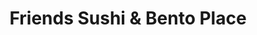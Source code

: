 ---
layout: place
title: "Friends Sushi & Bento Place"
permalink: /missouri/kansas-city/friends-sushi-bento-place.html
stateAbbr: MO
stateName: Missouri
cityName: Kansas City
seo:
  name: "Friends Sushi & Bento Place"
  type: Restaurant
  links: https://friendssushi.menufy.com/
description: "Welcoming outfit offers a range of sushi & hot Japanese cooking, plus lunch specials. Friends Sushi & Bento Place serves delicious sushi in Kansas City, Missouri. Try fresh Japanese dishes for a great dining experience. Available for takeout, delivery, lunch, and dinner."
place_id: ChIJ4_0sYSzuwIcRlspiSk9Md3Y
photos:
  - name: >-
      places/ChIJ4_0sYSzuwIcRlspiSk9Md3Y/photos/AeeoHcJGFLivKlxbKsqKtCzks_bJOLT0MbScVSOR5emGsSNk9qEprxVJ_6KQJAxKxVRovZzfq_aCp8hiWUQ9-3FytScocmAAMxDuUi6IiR0pZ7IRLppXwOnDgupguM76DIIo23Rq88rmUahT78oUWUziT9ClyCX5yDb8tMIMgZxOlYvOjl0gbVfT3tmq2YGjkNVelveu0JrQwiF_FMlaQ37u16fiZq3nfv8SWgmpyHELohKX16mep_tL35tROC4RCxxqOzJTbD1ow3i3r1oGvV-4IlXHk_vNi6mPT6vx8DwaCWYCTQ
    widthPx: 2016
    heightPx: 1512
    authorAttributions:
      - displayName: Friends Sushi & Bento Place
        uri: https://maps.google.com/maps/contrib/100796627747898913909
        photoUri: >-
          https://lh3.googleusercontent.com/a-/ALV-UjXR0jPdf36qHdtFqjIMNl4NEX2I0OyOpYt-biXyoj4-qckD3OU=s100-p-k-no-mo
    flagContentUri: >-
      https://www.google.com/local/imagery/report/?cb_client=maps_api_places.places_api&image_key=!1e10!2sAF1QipPlFy3tHv6smD8WQnqxLhamPdy2zB4qXaw6yjFC&hl=en-US
    googleMapsUri: >-
      https://www.google.com/maps/place//data=!3m4!1e2!3m2!1sAF1QipPlFy3tHv6smD8WQnqxLhamPdy2zB4qXaw6yjFC!2e10!4m2!3m1!1s0x87c0ee2c612cfde3:0x76774c4f4a62ca96
  - name: >-
      places/ChIJ4_0sYSzuwIcRlspiSk9Md3Y/photos/AeeoHcLzbdMO_VxsgkYrj7NQskiYe1DPufwhq3zy5yiUJ5Q1jMtfioAXWs4stnbcJuMV2lHW2i88Eb3e0H1QXOHA5XfeOjOzm0mJzkTvjRoh7P72tc0zdLF9Ggk3NLItHOi6RKsiTahu6_IGkmi1-BBEb1RU9lYb380LoGY7PDmkqcW5C1NGwsa6is3xKnMkrNDWLxTvo52AGf0OC5_AEY0kd6Kbo__CotSy-zn7aHu2lv-aY1BFBoFz7rt8eDgU-6SDpcgd1kdNuRM0UmU_lDVJHZG7gT_uEq5oPr3-jPQdqnqumhlOsZj7qI2eyCGZgNPv2p0Q7ucqS7dcf0-f2Cuho9sbchSNSCgYwZYHgGthKiZBLyFlRcI8oISLqnIYrV0GKKlKjr6YKNtonbi_dq2XDZOk_4dEqoZcv_g3iPTnO2grO8Jy
    widthPx: 4000
    heightPx: 2252
    authorAttributions:
      - displayName: geezerfetus
        uri: https://maps.google.com/maps/contrib/118350188382943922878
        photoUri: >-
          https://lh3.googleusercontent.com/a-/ALV-UjViICDbndLD0nxMhE3tGx1KyIe2tWQF2Xk5YrG77h12YC4scA=s100-p-k-no-mo
    flagContentUri: >-
      https://www.google.com/local/imagery/report/?cb_client=maps_api_places.places_api&image_key=!1e10!2sCIHM0ogKEICAgMDw2KGqmgE&hl=en-US
    googleMapsUri: >-
      https://www.google.com/maps/place//data=!3m4!1e2!3m2!1sCIHM0ogKEICAgMDw2KGqmgE!2e10!4m2!3m1!1s0x87c0ee2c612cfde3:0x76774c4f4a62ca96
  - name: >-
      places/ChIJ4_0sYSzuwIcRlspiSk9Md3Y/photos/AeeoHcIMUYw5zfNIZs4_RhK0vgJlBbXNsni-q9-8Mxv7dz1TlLsMSaJBnfNATXJ4iNweunSEbCTmoes0q8SM_K5Zwunm4-wDodTlGgWrq7E_ABDsnbSH6AGgShUEFjwIndNc_XD7rI-z_LFIxdAJxNaSaMpXIOmU4lHvFZ2BqTbjZ2dOD_CPR-oo5jXBTQcb9JnedqXD6FI6DrCWcsFBfChh5FUAg_aRLu6pr67HS6CIunMYm47bB8u32kxPr2oejwbwvNlAWiBP4RpMbFWNhibfTy7l2zjaykDkVvLodT2sFasUpXw2F10WvL2Fe7Oslhc1VndZU2fBUK6Vf6cMrurPhERiDvZEij4sHnzP1IhSpkwtyB0ATYCgidYzXVJNA1hqTS3q8EWc4wxpubHnDRQ3fLTIeu7Y-RY7cQRKbTYKO3g9pQ
    widthPx: 4800
    heightPx: 3614
    authorAttributions:
      - displayName: Preston Rouse
        uri: https://maps.google.com/maps/contrib/107145376286565155091
        photoUri: >-
          https://lh3.googleusercontent.com/a-/ALV-UjVDp4YGXbHoKJwHPH11nSFerD8ddVd1rqyU66NKCp7ggWh_fIkg=s100-p-k-no-mo
    flagContentUri: >-
      https://www.google.com/local/imagery/report/?cb_client=maps_api_places.places_api&image_key=!1e10!2sCIHM0ogKEICAgIDP1vnUQw&hl=en-US
    googleMapsUri: >-
      https://www.google.com/maps/place//data=!3m4!1e2!3m2!1sCIHM0ogKEICAgIDP1vnUQw!2e10!4m2!3m1!1s0x87c0ee2c612cfde3:0x76774c4f4a62ca96
  - name: >-
      places/ChIJ4_0sYSzuwIcRlspiSk9Md3Y/photos/AeeoHcI25ShCGUW9QXNBfP7PMBi9CVQCSAdhjWH1aYTaHzEJ0FWYsa3xQe0qQlsuedS70IHm1Ej_4GUHeXRZMNCNIoNd89yTXtvm2TrO36zSGwF3kgqg0K9-wfJidv4HHK6NnXpF8ebbrXy2vofRZ32X3vCLDExBFit9T_PnfRvlKnnX5VkN6rFV9EE23FnNsUxG3meKQSumtuI6V9_UQs0pyi01sdNaoQVM3Io6kPv9krSXAi5E6-HS0dzOvipddSSlztWtVaCmD9lUhZ-qfofliGwJgOs57csYzoV5UTwu9BzVvfeiYx_gskjQqJJWes7c8lwmGne077_2TKA70VeqApa7VYY4ZjK5erCgXXa6SZVwsd7FskxTCyt4ZvX-lZbwqCrkypzirCJtacprL7EyVAKMZ4Z3PVsoKGQVt3ofuchCOA
    widthPx: 4000
    heightPx: 3000
    authorAttributions:
      - displayName: Brandon Loftus
        uri: https://maps.google.com/maps/contrib/116101958537989969230
        photoUri: >-
          https://lh3.googleusercontent.com/a-/ALV-UjWFVvpg5XScBsUn3fBZvGC-mNHj0i6K4p8vkbI0Pk2uspaFkEJC=s100-p-k-no-mo
    flagContentUri: >-
      https://www.google.com/local/imagery/report/?cb_client=maps_api_places.places_api&image_key=!1e10!2sCIHM0ogKEICAgIDnnNrxXQ&hl=en-US
    googleMapsUri: >-
      https://www.google.com/maps/place//data=!3m4!1e2!3m2!1sCIHM0ogKEICAgIDnnNrxXQ!2e10!4m2!3m1!1s0x87c0ee2c612cfde3:0x76774c4f4a62ca96
  - name: >-
      places/ChIJ4_0sYSzuwIcRlspiSk9Md3Y/photos/AeeoHcJeDpOT5h0A2WI_lfBKHF39sgsvHZWd45uehJWzMEovpEA2J5yabwEIjj8-AEzOFWtxAkE-mI3k_ncfrQjxzjDbloNihsx3XEym15E2Lu8eu66HGVfJ7R7czacnyIxyyZfW0qDLYJQH7GVFINv7NMxTpffwtcvUO-G6iBdQD_1RKwtKaRx1z7S9nP6UFJpd1G2tB_tFnSA2TjTMhiZKAT0KvE-tioTlVlCZRyUx9RIZ354mAs1ksiFdRJvnN3GmOqYjrSveZq2tbEb4T1fnQgDaKxTWPDb4xA_wxubOGnoeQlWC7qLEJFHBYTIieC0heg6GEY0CtaCjuzbYNVjCip5DC22df1U-BCGX7Wg08iYGOiLJrizPpyc-Ba1no2fJdhcWRugf7vV_o1J4QO4rdiKf1ww883IedGnoxHd6W5u-efeP
    widthPx: 4800
    heightPx: 3614
    authorAttributions:
      - displayName: Preston Rouse
        uri: https://maps.google.com/maps/contrib/107145376286565155091
        photoUri: >-
          https://lh3.googleusercontent.com/a-/ALV-UjVDp4YGXbHoKJwHPH11nSFerD8ddVd1rqyU66NKCp7ggWh_fIkg=s100-p-k-no-mo
    flagContentUri: >-
      https://www.google.com/local/imagery/report/?cb_client=maps_api_places.places_api&image_key=!1e10!2sCIHM0ogKEICAgIDP1vnBqAE&hl=en-US
    googleMapsUri: >-
      https://www.google.com/maps/place//data=!3m4!1e2!3m2!1sCIHM0ogKEICAgIDP1vnBqAE!2e10!4m2!3m1!1s0x87c0ee2c612cfde3:0x76774c4f4a62ca96
  - name: >-
      places/ChIJ4_0sYSzuwIcRlspiSk9Md3Y/photos/AeeoHcIqBzgIzPMxyfqKI--S5XxzqrIa2mwouoj79HmX5l1xEBSU8wW4pW-VPldyOKgDLn_DkJ5wbRoLuKipFp-aJjD5JvLtxG06WO6CnzM-aVKe5ACTVBo-YunKMSW8qoDhKBwFnEhstCsUmiBqVWjbDmWWZaH-S43kjuE7TLKu8zfpGN9I0XlefBy7XA5N0LRYvnRk7lCDY29AOSxweFuqZEkxlr9ExF8MTvgIg4icI0nje7jUOPBU5aU8_GJ61AwLS7h1pFfxcK-_8Oe5JHfzHFyPex1aHBTmpbXlO_5n33lbGA
    widthPx: 1512
    heightPx: 1624
    authorAttributions:
      - displayName: Friends Sushi & Bento Place
        uri: https://maps.google.com/maps/contrib/100796627747898913909
        photoUri: >-
          https://lh3.googleusercontent.com/a-/ALV-UjXR0jPdf36qHdtFqjIMNl4NEX2I0OyOpYt-biXyoj4-qckD3OU=s100-p-k-no-mo
    flagContentUri: >-
      https://www.google.com/local/imagery/report/?cb_client=maps_api_places.places_api&image_key=!1e10!2sAF1QipODqly9D0_ymbPWF1T5qDtJA6zXyBBG4zFDjAZ_&hl=en-US
    googleMapsUri: >-
      https://www.google.com/maps/place//data=!3m4!1e2!3m2!1sAF1QipODqly9D0_ymbPWF1T5qDtJA6zXyBBG4zFDjAZ_!2e10!4m2!3m1!1s0x87c0ee2c612cfde3:0x76774c4f4a62ca96
  - name: >-
      places/ChIJ4_0sYSzuwIcRlspiSk9Md3Y/photos/AeeoHcLIP2QEHUbO48rlJou0qJkfgvzS_sv7NLQsTa4WGs2qju31Tja--0m-ENfqgwsGrAl5XcVE1M0PgdccuVDmtse8LRvmPI2ui4JHVuYzOOJaT9fPm6CPzuJIWQpS4PDpFRPSxzA_YNK06iP6AMD75-mDIbvqRNS-jgr3qfCmG3iK4iUYDDB2mvpQKjvz1JItKSR6emimt2y4ZbndcftoYBNeYK6_SLcLNEvtqmJJRJxLf4qXIXcjOc2odPPL2uk68bdQ5Dm9keizrGcLwCyRCuZ6huGBSacFY9pPLtFjXvw9SPFbS4agP5NlA8ivYUGgRciueqG7pkZpsHFKXbi2AUl7Z2h4v6CMdc6sJAJaSzQXjr8_AHfy7D4Ur62FQxgzfwgLRcWipnyExkufSsIDWnsa1Se0S6gTiY07F859LzyEfA
    widthPx: 3000
    heightPx: 4000
    authorAttributions:
      - displayName: Diamond S
        uri: https://maps.google.com/maps/contrib/102948619027767918570
        photoUri: >-
          https://lh3.googleusercontent.com/a-/ALV-UjWfzby5nhRGxgYHSoolqY_tVLnX5WgbiW4wHqwwMz_p2IcXkS0NTA=s100-p-k-no-mo
    flagContentUri: >-
      https://www.google.com/local/imagery/report/?cb_client=maps_api_places.places_api&image_key=!1e10!2sCIHM0ogKEICAgICrzqPLUw&hl=en-US
    googleMapsUri: >-
      https://www.google.com/maps/place//data=!3m4!1e2!3m2!1sCIHM0ogKEICAgICrzqPLUw!2e10!4m2!3m1!1s0x87c0ee2c612cfde3:0x76774c4f4a62ca96
  - name: >-
      places/ChIJ4_0sYSzuwIcRlspiSk9Md3Y/photos/AeeoHcKxhOVzX88CDOQXMmt2KblEtJTz_LFt_6-sms7NClJmLR7ZbKsTsV1Q5IFChs9_yqHhzG0NZd139sN3mjhy54Ztaz7QxLzB2Y62EtPXvydkjTP4cdUcY5fxGE-tfQdNt3llAw7FEKJ8omr7MW1SHov237gOgSh07Uc1sj8zj2GoBstICEryYkiZ8VepJn-R_fRb0plP8_Od_hWnQAB5QqC07dJfDqukWUeOR6GjEHpmNpa0TkRQBVRlCvdmtdeOmhh--mJ9ixlpEaQE9vo8Erl-X21SZTj8ymZXN9L31u2WLhCSuZKy0-E9lCY73qfaWxMvKXIU_dXLvrVOSKIe9mgn8Zrur4-o8lkxFfvxxMRMtUgCXeKeGFFfqm_guPYO28bvALWbyrxv1T7I5N1b0xlnOb8sM3llDTx6zWiKJ6bbCQ
    widthPx: 3000
    heightPx: 4000
    authorAttributions:
      - displayName: Raiven
        uri: https://maps.google.com/maps/contrib/113747654572921811871
        photoUri: >-
          https://lh3.googleusercontent.com/a-/ALV-UjUfTw9lvdSE-BF06ufJgNPBBr7U8p0BGSNgvB3hs1lrNtGHhcVj=s100-p-k-no-mo
    flagContentUri: >-
      https://www.google.com/local/imagery/report/?cb_client=maps_api_places.places_api&image_key=!1e10!2sCIHM0ogKEICAgIDxvpSwHA&hl=en-US
    googleMapsUri: >-
      https://www.google.com/maps/place//data=!3m4!1e2!3m2!1sCIHM0ogKEICAgIDxvpSwHA!2e10!4m2!3m1!1s0x87c0ee2c612cfde3:0x76774c4f4a62ca96
  - name: >-
      places/ChIJ4_0sYSzuwIcRlspiSk9Md3Y/photos/AeeoHcLSk8ONjpcSKmDvcH1EFUs1xemBcgRJYNdAYRzE8UrVbueVkjmYe6KRcoLoDo1U9vuVi3OdcMk1aZpiz1Kao2ge1pl32exrtVWyQ3XRHrlVp_HAntMiqGiRhTyMVPjrZMUAsJ8OLG8-qYIjj5UIhsJ2I9tR15svk17mnvAIQpYoNb_MA8w5VA80GK5CltZ8bLmYmbQpFhMcSkG7A-Q36hjfCaakHPMh0p-t5sf7198ZyJlgL3Yf3nUmaoAMhdIIc9RIRSiFGEMH3pfQx2gK-arK2Uz_ypQ1ew_0jf2k-b7oLzLVeQmkD0kJy8dNcXt6Up495cUoz9Jq0rNk6ue7uxzrY_G3IJD85YJbhlu9_xAp-5l4JhpYzwd-__pqgREe_ZKQjU8nDDDx-hY22PTWBxEcr26KXiC9J0vuVw-C7L98dFZr
    widthPx: 4032
    heightPx: 3024
    authorAttributions:
      - displayName: Tucker Porter
        uri: https://maps.google.com/maps/contrib/106522473480828534342
        photoUri: >-
          https://lh3.googleusercontent.com/a/ACg8ocIRPZPNTaGPNa0RwXe1poUgsFTrzWFilYJsu5-AqBUWHTTxiQ=s100-p-k-no-mo
    flagContentUri: >-
      https://www.google.com/local/imagery/report/?cb_client=maps_api_places.places_api&image_key=!1e10!2sCIHM0ogKEICAgID-nOXdzQE&hl=en-US
    googleMapsUri: >-
      https://www.google.com/maps/place//data=!3m4!1e2!3m2!1sCIHM0ogKEICAgID-nOXdzQE!2e10!4m2!3m1!1s0x87c0ee2c612cfde3:0x76774c4f4a62ca96
  - name: >-
      places/ChIJ4_0sYSzuwIcRlspiSk9Md3Y/photos/AeeoHcItNlaCZ_QAFZlq3E1ayQG9eInuU78v1e0XVJEAElZmmNxQ6GqLmY6lQIhJI2B5ELxG7xa0MfmfixkUZoz44HVGMp7dsl-iOXObNiWfRJ0Q50YCI4MzVzoCvYi02Ff3ySevNZeTRF5B1_FBunuBWp7N6XKfcnsz6ee5qWehoIFLPS5zSvrLGggpjnYK3yeGtMiSAP7DbXzWjlxPnYo6icLk2Bv7Fqwr5Iii9uvaqXyeWPgx_S_qXam9atvL3KvJ47qAsU0TXP7FkiOWvoGnCClUeHJ8ekCmox44dZegPT0wtsUGxxiNqFPuxHJ2l2kZr1gJQp-ZSo9pboNXqcsGopeGsXGAztbGcCzgL9NbgH9LMtTsNgjtZQ1-_CsP3UqOf3GSUWl4UrOJQFXNCUKs-UM8__mavabCxak1gNQMcoqLtg
    widthPx: 3648
    heightPx: 2343
    authorAttributions:
      - displayName: Paul Marshall
        uri: https://maps.google.com/maps/contrib/101691375035004678922
        photoUri: >-
          https://lh3.googleusercontent.com/a-/ALV-UjVl5mdjqtwAu8Do2GereEIX5xNn5NGKeXJ7ku3VcnOQVqXXnk1g=s100-p-k-no-mo
    flagContentUri: >-
      https://www.google.com/local/imagery/report/?cb_client=maps_api_places.places_api&image_key=!1e10!2sCIHM0ogKEICAgICepY2aPw&hl=en-US
    googleMapsUri: >-
      https://www.google.com/maps/place//data=!3m4!1e2!3m2!1sCIHM0ogKEICAgICepY2aPw!2e10!4m2!3m1!1s0x87c0ee2c612cfde3:0x76774c4f4a62ca96
address: 1808 W 39th St, Kansas City, MO 64111, USA
street: 1808 W 39th St
city: Kansas City
state: MO
zip: '64111'
country: USA
neighborhood: Midtown - Westport
latitude: '39.057481'
longitude: '-94.606665'
accessibility_options:
  wheelchairAccessibleRestroom: true
  wheelchairAccessibleSeating: true
business_status: OPERATIONAL
name: Friends Sushi & Bento Place
google_maps_links:
  directionsUri: >-
    https://www.google.com/maps/dir//''/data=!4m7!4m6!1m1!4e2!1m2!1m1!1s0x87c0ee2c612cfde3:0x76774c4f4a62ca96!3e0
  placeUri: https://maps.google.com/?cid=8536375522138180246
  writeAReviewUri: >-
    https://www.google.com/maps/place//data=!4m3!3m2!1s0x87c0ee2c612cfde3:0x76774c4f4a62ca96!12e1
  reviewsUri: >-
    https://www.google.com/maps/place//data=!4m4!3m3!1s0x87c0ee2c612cfde3:0x76774c4f4a62ca96!9m1!1b1
  photosUri: >-
    https://www.google.com/maps/place//data=!4m3!3m2!1s0x87c0ee2c612cfde3:0x76774c4f4a62ca96!10e5
primary_type: Sushi Restaurant
opening_hours:
  regular: null
  current: null
secondary_opening_hours:
  regular:
    weekdayDescriptions: null
    type: null
  current:
    weekdayDescriptions: null
    type: null
phone: (816) 753-6666
price_level: PRICE_LEVEL_MODERATE
price_range: $10 &ndash; $20
rating: '4.6'
rating_count: 879
website: https://friendssushi.menufy.com/
reviews:
  - name: >-
      places/ChIJ4_0sYSzuwIcRlspiSk9Md3Y/reviews/ChZDSUhNMG9nS0VJQ0FnTUR3MktHcWFnEAE
    relativePublishTimeDescription: 3 weeks ago
    rating: 2
    text:
      text: >-
        Not my favorite sushi place. It's honestly hard to pinpoint what was
        wrong. I was rather bummed when the crab in my roll was surimi, but I
        don't remember reading that in the description. I just remembered
        thinking the price of the roll seemed in line with what a real crab meat
        roll would be. The mango on the roll in the picture was crazy thick. The
        filling was not that great either. The texture and taste were almost
        off-putting. The rice of all the rolls seemed severely under seasoned.
        It tasted like it was taken straight from the cooker.

        The fried rice and skewers were fine, but still didn't really impress.

        Taking three kids to a sushi place is expensive and they love sushi. But
        as you can tell in the photos. We didn't finish the food.
      languageCode: en
    originalText:
      text: >-
        Not my favorite sushi place. It's honestly hard to pinpoint what was
        wrong. I was rather bummed when the crab in my roll was surimi, but I
        don't remember reading that in the description. I just remembered
        thinking the price of the roll seemed in line with what a real crab meat
        roll would be. The mango on the roll in the picture was crazy thick. The
        filling was not that great either. The texture and taste were almost
        off-putting. The rice of all the rolls seemed severely under seasoned.
        It tasted like it was taken straight from the cooker.

        The fried rice and skewers were fine, but still didn't really impress.

        Taking three kids to a sushi place is expensive and they love sushi. But
        as you can tell in the photos. We didn't finish the food.
      languageCode: en
    authorAttribution:
      displayName: geezerfetus
      uri: https://www.google.com/maps/contrib/118350188382943922878/reviews
      photoUri: >-
        https://lh3.googleusercontent.com/a-/ALV-UjViICDbndLD0nxMhE3tGx1KyIe2tWQF2Xk5YrG77h12YC4scA=s128-c0x00000000-cc-rp-mo-ba5
    publishTime: '2025-03-23T08:38:01.563761Z'
    flagContentUri: >-
      https://www.google.com/local/review/rap/report?postId=ChZDSUhNMG9nS0VJQ0FnTUR3MktHcWFnEAE&d=17924085&t=1
    googleMapsUri: >-
      https://www.google.com/maps/reviews/data=!4m6!14m5!1m4!2m3!1sChZDSUhNMG9nS0VJQ0FnTUR3MktHcWFnEAE!2m1!1s0x87c0ee2c612cfde3:0x76774c4f4a62ca96
  - name: >-
      places/ChIJ4_0sYSzuwIcRlspiSk9Md3Y/reviews/ChZDSUhNMG9nS0VJQ0FnSUNINWZUQlNREAE
    relativePublishTimeDescription: 7 months ago
    rating: 4
    text:
      text: >-
        Nice sushi spot on 39th street. Had the tempura shrimp roll which was
        very good.  Also ordered Ekko’s noodle soup and it was huge, fresh
        vegetables and noodles and tofu.  Not as much flavor in the broth as I’d
        wish, but good. Tried the Fukimaki roll and it was good.  Don’t care for
        the tempura shrimp

        and veggies.  The coating was not light and crispy but more of a
        breading.  The service was attentive and the place has a cool vibe. 
        Will be back for the rolls, good quality and price.
      languageCode: en
    originalText:
      text: >-
        Nice sushi spot on 39th street. Had the tempura shrimp roll which was
        very good.  Also ordered Ekko’s noodle soup and it was huge, fresh
        vegetables and noodles and tofu.  Not as much flavor in the broth as I’d
        wish, but good. Tried the Fukimaki roll and it was good.  Don’t care for
        the tempura shrimp

        and veggies.  The coating was not light and crispy but more of a
        breading.  The service was attentive and the place has a cool vibe. 
        Will be back for the rolls, good quality and price.
      languageCode: en
    authorAttribution:
      displayName: Pam Baker
      uri: https://www.google.com/maps/contrib/103246979696423116482/reviews
      photoUri: >-
        https://lh3.googleusercontent.com/a-/ALV-UjWQotNTIbmXbGkeXE4mER_y9V37okGUPhoYuHocpxWw7gv5j_3M=s128-c0x00000000-cc-rp-mo-ba4
    publishTime: '2024-09-07T03:04:41.274033Z'
    flagContentUri: >-
      https://www.google.com/local/review/rap/report?postId=ChZDSUhNMG9nS0VJQ0FnSUNINWZUQlNREAE&d=17924085&t=1
    googleMapsUri: >-
      https://www.google.com/maps/reviews/data=!4m6!14m5!1m4!2m3!1sChZDSUhNMG9nS0VJQ0FnSUNINWZUQlNREAE!2m1!1s0x87c0ee2c612cfde3:0x76774c4f4a62ca96
  - name: >-
      places/ChIJ4_0sYSzuwIcRlspiSk9Md3Y/reviews/ChdDSUhNMG9nS0VJQ0FnSUQ3OE5PYzJRRRAB
    relativePublishTimeDescription: 7 months ago
    rating: 5
    text:
      text: >-
        This is a small venue with huge taste. We decided to stop in here from
        the smell in the street. I was literally walking to another location for
        something else and decided to stop in here. We were promptly seated and
        our server gave great suggestions. There were several varieties of Sake
        I wish I tried. The only issue with this spot is the location, because
        parking can be an issue. You may have to park a block away. But if your
        patient the food is worth it! I had the best onion soup ever!
      languageCode: en
    originalText:
      text: >-
        This is a small venue with huge taste. We decided to stop in here from
        the smell in the street. I was literally walking to another location for
        something else and decided to stop in here. We were promptly seated and
        our server gave great suggestions. There were several varieties of Sake
        I wish I tried. The only issue with this spot is the location, because
        parking can be an issue. You may have to park a block away. But if your
        patient the food is worth it! I had the best onion soup ever!
      languageCode: en
    authorAttribution:
      displayName: Tiffany Criss
      uri: https://www.google.com/maps/contrib/104129911554413138954/reviews
      photoUri: >-
        https://lh3.googleusercontent.com/a-/ALV-UjXjnF2212ABuk4LVlTrPwMWi2FWg60oiC31MHXDN0HL6tmmzQDu=s128-c0x00000000-cc-rp-mo-ba4
    publishTime: '2024-08-20T13:35:46.089794Z'
    flagContentUri: >-
      https://www.google.com/local/review/rap/report?postId=ChdDSUhNMG9nS0VJQ0FnSUQ3OE5PYzJRRRAB&d=17924085&t=1
    googleMapsUri: >-
      https://www.google.com/maps/reviews/data=!4m6!14m5!1m4!2m3!1sChdDSUhNMG9nS0VJQ0FnSUQ3OE5PYzJRRRAB!2m1!1s0x87c0ee2c612cfde3:0x76774c4f4a62ca96
  - name: >-
      places/ChIJ4_0sYSzuwIcRlspiSk9Md3Y/reviews/ChZDSUhNMG9nS0VJQ0FnSUNMek5pYlh3EAE
    relativePublishTimeDescription: 9 months ago
    rating: 5
    text:
      text: >-
        Friends sushi was my very first experience trying sushi and I'm so glad
        I did because I love it!


        This is also the place I had my first date with my boyfriend of 7 years.
        We come here every year and have dinner just like the day we met!


        We like fried sushi most of the time because it's just sooo good and
        it's very first time sushi friendly. We ALWAYS get the rock n roll but i
        was adventurous this time and ordered something with jalapeños which I
        cannot tolerate! But I wanted the Depth charge and I was so surprised I
        barely could detect the spice!! I'd order that one again for sure. We
        went the other day and got the oyshii roll it was just as good!! The
        short ribs were a bit chewy, but the Flavor was amazing 👏🏾


        Lovely atmosphere and we always get a cute presentation of sushi!
      languageCode: en
    originalText:
      text: >-
        Friends sushi was my very first experience trying sushi and I'm so glad
        I did because I love it!


        This is also the place I had my first date with my boyfriend of 7 years.
        We come here every year and have dinner just like the day we met!


        We like fried sushi most of the time because it's just sooo good and
        it's very first time sushi friendly. We ALWAYS get the rock n roll but i
        was adventurous this time and ordered something with jalapeños which I
        cannot tolerate! But I wanted the Depth charge and I was so surprised I
        barely could detect the spice!! I'd order that one again for sure. We
        went the other day and got the oyshii roll it was just as good!! The
        short ribs were a bit chewy, but the Flavor was amazing 👏🏾


        Lovely atmosphere and we always get a cute presentation of sushi!
      languageCode: en
    authorAttribution:
      displayName: Diamond S
      uri: https://www.google.com/maps/contrib/102948619027767918570/reviews
      photoUri: >-
        https://lh3.googleusercontent.com/a-/ALV-UjWfzby5nhRGxgYHSoolqY_tVLnX5WgbiW4wHqwwMz_p2IcXkS0NTA=s128-c0x00000000-cc-rp-mo-ba4
    publishTime: '2024-07-07T07:36:16.708113Z'
    flagContentUri: >-
      https://www.google.com/local/review/rap/report?postId=ChZDSUhNMG9nS0VJQ0FnSUNMek5pYlh3EAE&d=17924085&t=1
    googleMapsUri: >-
      https://www.google.com/maps/reviews/data=!4m6!14m5!1m4!2m3!1sChZDSUhNMG9nS0VJQ0FnSUNMek5pYlh3EAE!2m1!1s0x87c0ee2c612cfde3:0x76774c4f4a62ca96
  - name: >-
      places/ChIJ4_0sYSzuwIcRlspiSk9Md3Y/reviews/ChdDSUhNMG9nS0VJQ0FnSUNUN0puVDd3RRAB
    relativePublishTimeDescription: 11 months ago
    rating: 5
    text:
      text: >-
        We really like this restaurant. The food is very good. We've had the
        Rock n Roll, Depth Charge, TNT and the fried rice. All are excellent
        choices! The service is absolutely fantastic. The staff is very
        friendly. Give it a go, you will not be sorry.
      languageCode: en
    originalText:
      text: >-
        We really like this restaurant. The food is very good. We've had the
        Rock n Roll, Depth Charge, TNT and the fried rice. All are excellent
        choices! The service is absolutely fantastic. The staff is very
        friendly. Give it a go, you will not be sorry.
      languageCode: en
    authorAttribution:
      displayName: Anthony Barber
      uri: https://www.google.com/maps/contrib/112550543063460051565/reviews
      photoUri: >-
        https://lh3.googleusercontent.com/a-/ALV-UjWdCzRonD9awHt-p0hIrfXXX2ygq-WhpYJUG-H7Oxn6uGIzw1ho3A=s128-c0x00000000-cc-rp-mo-ba3
    publishTime: '2024-05-12T01:29:35.327382Z'
    flagContentUri: >-
      https://www.google.com/local/review/rap/report?postId=ChdDSUhNMG9nS0VJQ0FnSUNUN0puVDd3RRAB&d=17924085&t=1
    googleMapsUri: >-
      https://www.google.com/maps/reviews/data=!4m6!14m5!1m4!2m3!1sChdDSUhNMG9nS0VJQ0FnSUNUN0puVDd3RRAB!2m1!1s0x87c0ee2c612cfde3:0x76774c4f4a62ca96
parking_options:
  freeStreetParking: true
  valetParking: false
  freeGarageParking: true
payment_options:
  acceptsCreditCards: true
  acceptsDebitCards: true
  acceptsCashOnly: false
  acceptsNfc: true
allow_dogs: null
curbside_pickup: false
delivery: true
dine_in: true
good_for_children: null
good_for_groups: true
good_for_sports: false
live_music: null
menu_for_children: false
outdoor_seating: false
reservable: true
restroom: true
serves_beer: true
serves_breakfast: false
serves_brunch: false
serves_cocktails: false
serves_coffee: null
serves_dinner: true
serves_dessert: true
serves_lunch: true
serves_vegetarian_food: true
serves_wine: true
takeout: true
summary: >-
  Welcoming outfit offers a range of sushi & hot Japanese cooking, plus lunch
  specials.

---